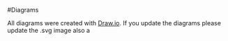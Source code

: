 #Diagrams 

All diagrams were created with [Draw.io](https://draw.io). 
If you update the diagrams please update the .svg image also a